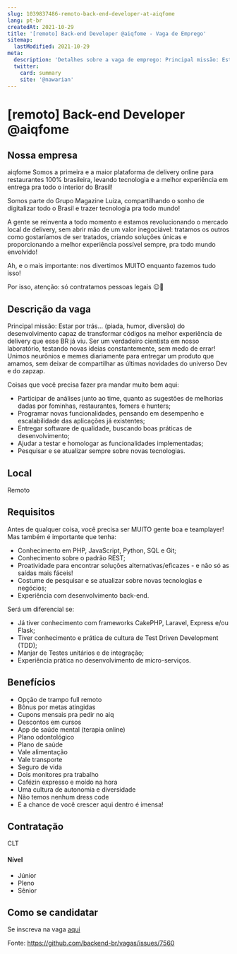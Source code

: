 ```yaml
---
slug: 1039837486-remoto-back-end-developer-at-aiqfome
lang: pt-br
createdAt: 2021-10-29
title: '[remoto] Back-end Developer @aiqfome - Vaga de Emprego'
sitemap:
  lastModified: 2021-10-29
meta:
  description: 'Detalhes sobre a vaga de emprego: Principal missão: Estar por trás... (piada, humor, diversão) do desenvolvimento capaz de transformar códigos na melhor experiência de delivery que esse BR já viu. Ser um verdadeiro cientista em nosso laboratório, testando novas ideias constantemente, sem medo de errar! Unimos neurônios e memes diariamente para entregar um produto que amamos, sem deixar de compartilhar as últimas novidades do universo Dev e do zapzap. Coisas que você precisa fazer pra mandar muito bem aqui: - Participar de análises junto ao time, quanto as sugestões de melhorias dadas por fominhas, restaurantes, fomers e hunters; - Programar novas funcionalidades, pensando em desempenho e escalabilidade das aplicações já existentes; - Entregar software de qualidade, buscando boas práticas de desenvolvimento; - Ajudar a testar e homologar as funcionalidades implementadas; - Pesquisar e se atualizar sempre sobre novas tecnologias.'
  twitter:
    card: summary
    site: '@nawarian'
---
```


# [remoto] Back-end Developer @aiqfome


## Nossa empresa
aiqfome
Somos a primeira e a maior plataforma de delivery online para restaurantes 100% brasileira, levando tecnologia e a melhor experiência em entrega pra todo o interior do Brasil!

Somos parte do Grupo Magazine Luiza, compartilhando o sonho de digitalizar todo o Brasil e trazer tecnologia pra todo mundo!

A gente se reinventa a todo momento e estamos revolucionando o mercado local de delivery, sem abrir mão de um valor inegociável: tratamos os outros como gostaríamos de ser tratados, criando soluções únicas e proporcionando a melhor experiência possível sempre, pra todo mundo envolvido!

Ah, e o mais importante: nos divertimos MUITO enquanto fazemos tudo isso!

Por isso, atenção: só contratamos pessoas legais 😉💜


## Descrição da vaga
Principal missão: Estar por trás... (piada, humor, diversão) do desenvolvimento capaz de transformar códigos na melhor experiência de delivery que esse BR já viu. Ser um verdadeiro cientista em nosso laboratório, testando novas ideias constantemente, sem medo de errar! Unimos neurônios e memes diariamente para entregar um produto que amamos, sem deixar de compartilhar as últimas novidades do universo Dev e do zapzap.

Coisas que você precisa fazer pra mandar muito bem aqui:

- Participar de análises junto ao time, quanto as sugestões de melhorias dadas por fominhas, restaurantes, fomers e hunters;
- Programar novas funcionalidades, pensando em desempenho e escalabilidade das aplicações já existentes;
- Entregar software de qualidade, buscando boas práticas de desenvolvimento;
- Ajudar a testar e homologar as funcionalidades implementadas;
- Pesquisar e se atualizar sempre sobre novas tecnologias.


## Local
Remoto

## Requisitos
Antes de qualquer coisa, você precisa ser MUITO gente boa e teamplayer!
Mas também é importante que tenha:

- Conhecimento em PHP, JavaScript, Python, SQL e Git;
- Conhecimento sobre o padrão REST;
- Proatividade para encontrar soluções alternativas/eficazes - e não só as saídas mais fáceis!
- Costume de pesquisar e se atualizar sobre novas tecnologias e negócios;
- Experiência com desenvolvimento back-end.

Será um diferencial se:

- Já tiver conhecimento com frameworks CakePHP, Laravel, Express e/ou Flask;
- Tiver conhecimento e prática de cultura de Test Driven Development (TDD);
- Manjar de Testes unitários e de integração;
- Experiência prática no desenvolvimento de micro-serviços.


## Benefícios

- Opção de trampo full remoto
- Bônus por metas atingidas
- Cupons mensais pra pedir no aiq
- Descontos em cursos
- App de saúde mental (terapia online)
- Plano odontológico
- Plano de saúde
- Vale alimentação
- Vale transporte
- Seguro de vida
- Dois monitores pra trabalho
- Cafézin expresso e moído na hora
- Uma cultura de autonomia e diversidade
- Não temos nenhum dress code
- E a chance de você crescer aqui dentro é imensa!


## Contratação
CLT

#### Nível
- Júnior
- Pleno
- Sênior

## Como se candidatar
Se inscreva na vaga [aqui](https://aiqfome.gupy.io/jobs/1276832)








Fonte: https://github.com/backend-br/vagas/issues/7560